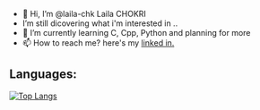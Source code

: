 - 👋 Hi, I’m @laila-chk Laila CHOKRI
-  I’m still dicovering what i'm interested in ..
- 🌱 I’m currently learning C, Cpp, Python and planning for more
- 📫 How to reach me? here's my [linked in.](https://www.linkedin.com/in/laila-chokri-1a1794250)

<!---
laila-chk/laila-chk is a ✨ special ✨ repository because its `README.md` (this file) appears on your GitHub profile.
You can click the Preview link to take a look at your changes.
--->

## **Languages:**
[![Top Langs](https://github-readme-stats.vercel.app/api/top-langs/?username=laila-chk&theme=ayu-mirage)](https://github.com/Ayg0/github-readme-stats)
